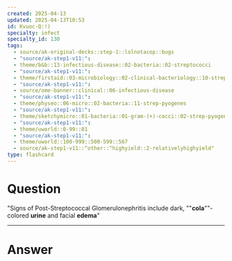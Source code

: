 ```yaml
---
created: 2025-04-13
updated: 2025-04-13T10:53
id: Kvuoc-Q:!)
specialty: infect
specialty_id: 130
tags:
  - source/ak-original-decks::step-1::lolnotacop::bugs
  - "source/ak-step1-v11:": 
  - theme/b&b::13-infectious-disease::02-bacteria::02-streptococci
  - "source/ak-step1-v11:": 
  - theme/firstaid::03-microbiology::02-clinical-bacteriology::10-strep-pyogenes-(group-a-streptococci)
  - "source/ak-step1-v11:": 
  - source/ome-banner::clinical::06-infectious-disease
  - "source/ak-step1-v11:": 
  - theme/physeo::06-micro::02-bacteria::11-strep-pyogenes
  - "source/ak-step1-v11:": 
  - theme/sketchymicro::01-bacteria::01-gram-(+)-cocci::02-strep-pyogenes-(group-a-strep)
  - "source/ak-step1-v11:": 
  - theme/uworld::0-99::01
  - "source/ak-step1-v11:": 
  - theme/uworld::100-999::500-599::567
  - source/ak-step1-v11::^other::^highyield::2-relativelyhighyield"
type: flashcard
---
```


# Question
"Signs of Post-Streptococcal Glomerulonephritis include dark, ""**cola**""-colored **urine** and facial **edema**"

---

# Answer
